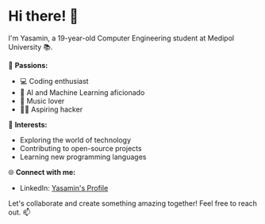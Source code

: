 # Hi there! 👋

I'm Yasamin, a 19-year-old Computer Engineering student at Medipol University 📚.

🌟 **Passions:**
- 💻 Coding enthusiast
- 🤖 AI and Machine Learning aficionado
- 🎵 Music lover
- 🕵️‍♂️ Aspiring hacker

🚀 **Interests:**
- Exploring the world of technology
- Contributing to open-source projects
- Learning new programming languages

🌐 **Connect with me:**
- LinkedIn: [Yasamin's Profile](https://www.linkedin.com/in/yasamin-akrami-50176824b/)

Let's collaborate and create something amazing together! Feel free to reach out. 📫

